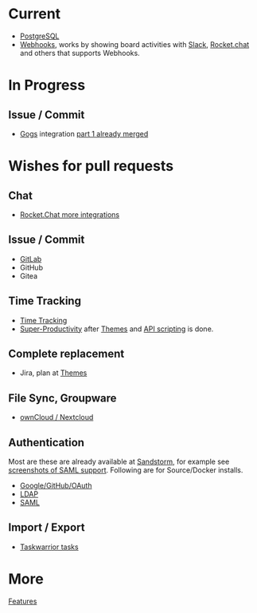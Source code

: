 # Current

* [PostgreSQL](https://github.com/wekan/wekan-postgresql)
* [Webhooks](https://github.com/wekan/wekan/wiki/Features#webhooks), works by showing board activities with [Slack](https://slack.com/), [Rocket.chat](https://rocket.chat/) and others that supports Webhooks.

# In Progress

## Issue / Commit

* [Gogs](https://github.com/wekan/wekan/issues/253) integration [part 1 already merged](https://github.com/wekan/wekan/pull/1189)

# Wishes for pull requests

## Chat

* [Rocket.Chat more integrations](https://github.com/RocketChat/Rocket.Chat/issues/672#issuecomment-328469079)

## Issue / Commit

* [GitLab](https://github.com/wekan/wekan/issues/109)
* GitHub
* Gitea

## Time Tracking

* [Time Tracking](https://github.com/wekan/wekan/issues/812)
* [Super-Productivity](https://github.com/johannesjo/super-productivity/issues/7) after [Themes](https://github.com/wekan/wekan/issues/781) and [API scripting](https://github.com/wekan/wekan/issues/794) is done.

## Complete replacement

* Jira, plan at [Themes](https://github.com/wekan/wekan/issues/781)

## File Sync, Groupware

* [ownCloud / Nextcloud](https://github.com/wekan/wekan/issues/687)

## Authentication

Most are these are already available at [Sandstorm](https://sandstorm.io), for example see
[screenshots of SAML support](https://discourse.wekan.io/t/sso-passing-variables-through-url/493/8).
Following are for Source/Docker installs.

* [Google/GitHub/OAuth](https://github.com/wekan/wekan/issues/234)
* [LDAP](https://github.com/wekan/wekan/issues/119)
* [SAML](https://github.com/wekan/wekan/issues/708)

## Import / Export

* [Taskwarrior tasks](https://github.com/wekan/wekan/issues/827)

# More

[Features](https://github.com/wekan/wekan/wiki/Features)